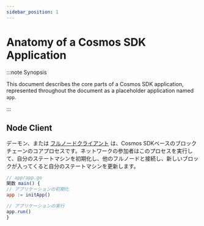 ```yaml
---
sidebar_position: 1
---
```

# Anatomy of a Cosmos SDK Application

:::note Synopsis


This document describes the core parts of a Cosmos SDK application, represented throughout the document as a placeholder application named `app`.


:::

## Node Client
デーモン、または [フルノードクライアント](../core/03-node.md) は、Cosmos SDKベースのブロックチェーンのコアプロセスです。ネットワークの参加者はこのプロセスを実行して、自分のステートマシンを初期化し、他のフルノードと接続し、新しいブロックが入ってくると自分のステートマシンを更新します。

```javascript
// app/app.go
関数 main() {
// アプリケーションの初期化
app := initApp()

// アプリケーションの実行
app.run()
}

```

